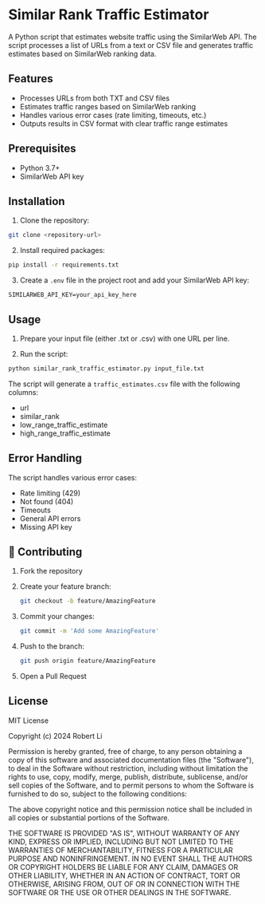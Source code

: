 # Similar Rank Traffic Estimator

A Python script that estimates website traffic using the SimilarWeb API. The script processes a list of URLs from a text or CSV file and generates traffic estimates based on SimilarWeb ranking data.

## Features

- Processes URLs from both TXT and CSV files
- Estimates traffic ranges based on SimilarWeb ranking
- Handles various error cases (rate limiting, timeouts, etc.)
- Outputs results in CSV format with clear traffic range estimates

## Prerequisites

- Python 3.7+
- SimilarWeb API key

## Installation

1. Clone the repository:
```bash
git clone <repository-url>
```

2. Install required packages:
```bash
pip install -r requirements.txt
```

3. Create a `.env` file in the project root and add your SimilarWeb API key:
```
SIMILARWEB_API_KEY=your_api_key_here
```

## Usage

1. Prepare your input file (either .txt or .csv) with one URL per line.

2. Run the script:
```bash
python similar_rank_traffic_estimator.py input_file.txt
```

The script will generate a `traffic_estimates.csv` file with the following columns:
- url
- similar_rank
- low_range_traffic_estimate
- high_range_traffic_estimate

## Error Handling

The script handles various error cases:
- Rate limiting (429)
- Not found (404)
- Timeouts
- General API errors
- Missing API key

## 🤝 Contributing

1. Fork the repository
2. Create your feature branch:
    ```bash
    git checkout -b feature/AmazingFeature
    ```

3. Commit your changes:
    ```bash
    git commit -m 'Add some AmazingFeature'
    ```

4. Push to the branch:
    ```bash
    git push origin feature/AmazingFeature
    ```

5. Open a Pull Request

## License

MIT License

Copyright (c) 2024 Robert Li

Permission is hereby granted, free of charge, to any person obtaining a copy of this software and associated documentation files (the "Software"), to deal in the Software without restriction, including without limitation the rights to use, copy, modify, merge, publish, distribute, sublicense, and/or sell copies of the Software, and to permit persons to whom the Software is furnished to do so, subject to the following conditions:

The above copyright notice and this permission notice shall be included in all copies or substantial portions of the Software.

THE SOFTWARE IS PROVIDED "AS IS", WITHOUT WARRANTY OF ANY KIND, EXPRESS OR IMPLIED, INCLUDING BUT NOT LIMITED TO THE WARRANTIES OF MERCHANTABILITY, FITNESS FOR A PARTICULAR PURPOSE AND NONINFRINGEMENT. IN NO EVENT SHALL THE AUTHORS OR COPYRIGHT HOLDERS BE LIABLE FOR ANY CLAIM, DAMAGES OR OTHER LIABILITY, WHETHER IN AN ACTION OF CONTRACT, TORT OR OTHERWISE, ARISING FROM, OUT OF OR IN CONNECTION WITH THE SOFTWARE OR THE USE OR OTHER DEALINGS IN THE SOFTWARE.